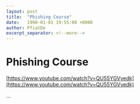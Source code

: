 ```yaml
---
layout: post
title:  "Phishing Course"
date:   1990-01-01 19:55:00 +0000
author: PfiatDe
excerpt_separator: <!--more-->
---
```


# Phishing Course

[https://www.youtube.com/watch?v=QU55YGVyedk](https://www.youtube.com/watch?v=QU55YGVyedk)

...
<!--more-->
